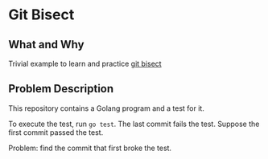 # Git Bisect

## What and Why

Trivial example to learn and practice [git bisect](https://git-scm.com/docs/git-bisect)

## Problem Description

This repository contains a Golang program and a test for it. 

To execute the test, run `go test`. The last commit fails the test. Suppose the first commit passed the test.

Problem: find the commit that first broke the test.



